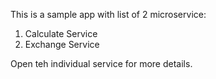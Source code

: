This is a sample app with list of 2 microservice:

1.  Calculate Service
2.  Exchange Service

Open teh individual service for more details.